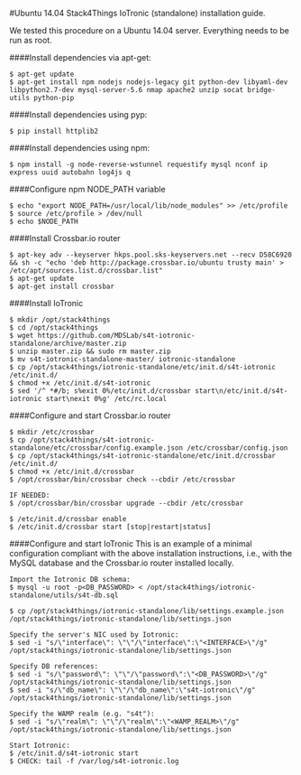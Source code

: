 #Ubuntu 14.04 Stack4Things IoTronic (standalone) installation guide.

We tested this procedure on a Ubuntu 14.04 server. Everything needs to be run as root.

####Install dependencies via apt-get:

```
$ apt-get update
$ apt-get install npm nodejs nodejs-legacy git python-dev libyaml-dev libpython2.7-dev mysql-server-5.6 nmap apache2 unzip socat bridge-utils python-pip
```

####Install dependencies using pyp:

```
$ pip install httplib2
```

####Install dependencies using npm:

```
$ npm install -g node-reverse-wstunnel requestify mysql nconf ip express uuid autobahn log4js q
```

####Configure npm NODE_PATH variable

```
$ echo "export NODE_PATH=/usr/local/lib/node_modules" >> /etc/profile
$ source /etc/profile > /dev/null 
$ echo $NODE_PATH

```

####Install Crossbar.io router

```
$ apt-key adv --keyserver hkps.pool.sks-keyservers.net --recv D58C6920 && sh -c "echo 'deb http://package.crossbar.io/ubuntu trusty main' > /etc/apt/sources.list.d/crossbar.list" 
$ apt-get update
$ apt-get install crossbar

```

####Install IoTronic

```
$ mkdir /opt/stack4things
$ cd /opt/stack4things
$ wget https://github.com/MDSLab/s4t-iotronic-standalone/archive/master.zip
$ unzip master.zip && sudo rm master.zip
$ mv s4t-iotronic-standalone-master/ iotronic-standalone
$ cp /opt/stack4things/iotronic-standalone/etc/init.d/s4t-iotronic /etc/init.d/
$ chmod +x /etc/init.d/s4t-iotronic
$ sed '/^ *#/b; s%exit 0%/etc/init.d/crossbar start\n/etc/init.d/s4t-iotronic start\nexit 0%g' /etc/rc.local
```

####Configure and start Crossbar.io router

```
$ mkdir /etc/crossbar
$ cp /opt/stack4things/s4t-iotronic-standalone/etc/crossbar/config.example.json /etc/crossbar/config.json
$ cp /opt/stack4things/s4t-iotronic-standalone/etc/init.d/crossbar /etc/init.d/
$ chmod +x /etc/init.d/crossbar
$ /opt/crossbar/bin/crossbar check --cbdir /etc/crossbar

IF NEEDED:
$ /opt/crossbar/bin/crossbar upgrade --cbdir /etc/crossbar

$ /etc/init.d/crossbar enable
$ /etc/init.d/crossbar start [stop|restart|status]
```

####Configure and start IoTronic
This is an example of a minimal configuration compliant with the above installation instructions, i.e., with the MySQL database and the Crossbar.io router installed locally.

```
Import the Iotronic DB schema:
$ mysql -u root -p<DB_PASSWORD> < /opt/stack4things/iotronic-standalone/utils/s4t-db.sql

$ cp /opt/stack4things/iotronic-standalone/lib/settings.example.json /opt/stack4things/iotronic-standalone/lib/settings.json

Specify the server's NIC used by Iotronic:
$ sed -i "s/\"interface\": \"\"/\"interface\":\"<INTERFACE>\"/g" /opt/stack4things/iotronic-standalone/lib/settings.json

Specify DB references:
$ sed -i "s/\"password\": \"\"/\"password\":\"<DB_PASSWORD>\"/g" /opt/stack4things/iotronic-standalone/lib/settings.json
$ sed -i "s/\"db_name\": \"\"/\"db_name\":\"s4t-iotronic\"/g" /opt/stack4things/iotronic-standalone/lib/settings.json

Specify the WAMP realm (e.g. "s4t"):
$ sed -i "s/\"realm\": \"\"/\"realm\":\"<WAMP_REALM>\"/g" /opt/stack4things/iotronic-standalone/lib/settings.json

Start Iotronic:
$ /etc/init.d/s4t-iotronic start
$ CHECK: tail -f /var/log/s4t-iotronic.log
```